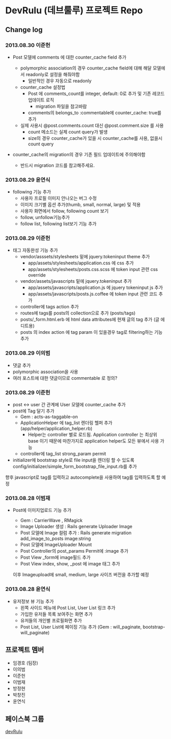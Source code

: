 # DevRulu (데브룰루) 프로젝트 Repo

## Change log

### 2013.08.30 이준헌
* Post 모델에 comments 에 대한 counter_cache field 추가
  * polymorphic association의 경우 counter_cache field에 대해 해달 모델에서 readonly로 설정을 해줘야함
    * 일반적인 경우 자동으로 readonly
  * counter_cache 설정법
    * Post 에 comments_count를 integer, default: 0로 추가 및 기존 레코드 업데이트 로직
      * migration 파일을 참고바람
    * comments의 belongs_to :commentable에 counter_cache: true를 추가
  * 실제 사용시 @post.comments.count 대신 @post.comment.size 를 사용
    * count 메소드는 실제 count query가 발생
    * size의 경우 counter_cache가 있을 시 counter_cache를 사용, 없을시 count query
    
* counter_cache의 migration의 경우 기존 필드 업데이트에 주의해야함
  * 반드시 migration 코드를 참고해주세요.

### 2013.08.29 윤연식
* following 기능 추가
  * 사용자 프로필 이미지 안나오는 버그 수정
  * 이미지 크기별 옵션 추가(thumb, small, normal, large) 및 적용
  * 사용자 화면에서 follow, following count 보기
  * follow, unfollow기능추가
  * follow list, following list보기 기능 추가

### 2013.08.29 이준헌
* 태그 자동완성 기능 추가
  * vendor/asssets/stylesheets 밑에 jquery.tokeninput theme 추가
    * app/assets/stylesheets/application.css 에 css 추가
    * app/assets/stylesheets/posts.css.scss 에 token input 관련 css override
  * vendor/assets/javascripts 밑에 jquery.tokeninput 추가
    * app/assets/javascripts/application.js 에 jquery tokeninput js 추가
    * app/assets/javascripts/posts.js.coffee 에 token input 관련 코드 추가
  * controller에 tags action 추가
  * routes에 tags를 posts의 collection으로 추가 (posts/tags)
  * posts/_form.html.erb 에 html data attributes에 현재 글의 tag 추가 (글 에디트용)
  * posts 의 index action 에 tag param 이 있을경우 tag로 filtering하는 기능 추가

### 2013.08.29 이의범
* 댓글 추가
 * polymorphic association을 사용
 * 여러 포스트에 대한 댓글이므로 commentable 로 정의? 

### 2013.08.29 이준헌
* post <-> user 간 관계에 User 모델에 counter_cache 추가
* post에 Tag 달기 추가
  * Gem : acts-as-taggable-on
  * ApplicationHelper 에 tag_list 렌더링 헬퍼 추가 (app/helper/application_helper.rb)
    * Helper는 controller 별로 로드됨. Application controller 는 최상위 base 이기 때문에 마찬가지로 application helper도 모든 뷰에서 사용 가능
  * controller에 tag_list strong_param permit
* initializer에 bootstrap style로 file input을 렌더링 할 수 있도록 config/initializer/simple_form_bootstrap_file_input.rb를 추가

향후 javascript로 tag를 입력하고 autocomplete을 사용하여 tag를 입력하도록 할 예정

### 2013.08.28 이범재
* Post에 이미지업로드 기능 추가
  * Gem : CarrierWave , RMagick
  * Image Uploader 생성 : Rails generate Uploader Image
  * Post 모델에 Image 컬럼 추가 : Rails generate migration add_image_to_posts image:string
  * Post 모델에 ImageUploader Mount
  * Post Controller의 post_params Permit에 :image 추가
  * Post View _form에 image필드 추가
  * Post View index, show, _post 에 image 태그 추가 

  이후 Imageupload에 small, medium, large 사이즈 버전을 추가할 예정

### 2013.08.28 윤연식
* 유저정보 뷰 기능 추가
  * 왼쪽 사이드 메뉴에 Post List, User List 링크 추가
  * 가입한 유저들 목록 보여주는 화면 추가
  * 유저들의 개인별 프로필화면 추가
  * Post List, User List에 페이징 기능 추가
    (Gem : will_paginate, bootstrap-will_paginate)

## 프로젝트 멤버
* 임경호 (팀장)
* 이의범
* 이준헌
* 이범재
* 방정현
* 박창진
* 윤연식

## 페이스북 그룹
[devRulu](https://www.facebook.com/groups/289315441209766/)
